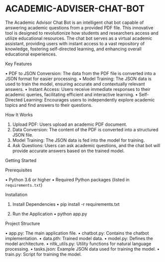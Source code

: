 # ACADEMIC-ADVISER-CHAT-BOT

The Academic Advisor Chat Bot is an intelligent chat bot capable of answering academic questions from a provided PDF file. This innovative tool is designed to revolutionize how students and researchers access and utilize educational resources. The chat bot serves as a virtual academic assistant, providing users with instant access to a vast repository of knowledge, fostering self-directed learning, and enhancing overall educational experiences.

Key Features

•	PDF to JSON Conversion: The data from the PDF file is converted into a JSON format for easier processing.
•	Model Training: The JSON data is used to train the model, ensuring accurate and contextually relevant answers.
•	Instant Access: Users receive immediate responses to their academic queries, facilitating efficient and interactive learning.
•	Self-Directed Learning: Encourages users to independently explore academic topics and find answers to their questions.

 How It Works

1. Upload PDF: Users upload an academic PDF document.
2. Data Conversion: The content of the PDF is converted into a structured JSON file.
3. Model Training: The JSON data is fed into the model for training.
4. Ask Questions: Users can ask academic questions, and the chat bot will provide accurate answers based on the trained model.





 Getting Started

Prerequisites

•	Python 3.6 or higher
•	Required Python packages (listed in `requirements.txt`)

Installation

1. Install Dependencies
•	pip install -r requirements.txt
   
3. Run the Application
•	python app.py
   
Project Structure

•	app.py: The main application file.
•	chatbot.py: Contains the chatbot implementation.
•	data.pth: Trained model data.
•	model.py: Defines the model architecture.
•	nltk_utils.py: Utility functions for natural language processing.
•	tasks.json: Example JSON data used for training the model.
•	train.py: Script for training the model.

